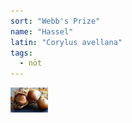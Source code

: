 ```yaml
---
sort: "Webb's Prize"
name: "Hassel"
latin: "Corylus avellana"
tags:
  - nöt
---
```


<img src="/img/corylus-avellana-webbs-prize.jpg" width="60" data-srcset="1x, 1.5x, 2x" alt="Corylus avellana" data-attribution="https://www.ashridgetrees.co.uk/webbs-prize-cob-trees-for-sale">
